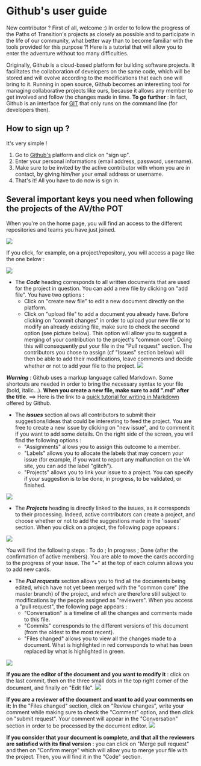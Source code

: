 # Github's user guide

New contributor ? 
First of all, welcome :) 
In order to follow the progress of the Paths of Transition's projects as closely as possible and to participate in the life of our community, what better way than to become familiar with the tools provided for this purpose ?!
Here is a tutorial that will allow you to enter the adventure without too many difficulties. 

Originally, Github is a cloud-based platform for building software projects. It facilitates the collaboration of developers on the same code, which will be stored and will evolve according to the modifications that each one will bring to it. 
Running in open source, Github becomes an interesting tool for managing collaborative projects like ours, because it allows any member to get involved and follow the changes made in time. 
**To go further** : In fact, Github is an interface for [GIT](https://git-scm.com/docs/gittutorial) that only runs on the command line (for developers then).

## How to sign up ?

It's very simple ! 
1. Go to [Github's](https://github.com/) platform and click on "sign up".
2. Enter your personal informations (email address, password, username).
3. Make sure to be invited by the active contributor with whom you are in contact, by giving him/her your email address or username.
4. That's it! All you have to do now is sign in.

## Several important keys you need when following the projects of the AV/the POT

When you're on the home page, you will find an access to the different repositories and teams you have just joined. 

![](https://pad.lescommuns.org/uploads/upload_5813a5b0ea46fa97c5d060746e4ca82e.png)

If you click, for example, on a project/repository, you will access a page like the one below : 

![](https://pad.lescommuns.org/uploads/upload_ff3d1a92a681008c33b14acc432411fe.png)

* The **_Code_** heading corresponds to all written documents that are used for the project in question. You can add a new file by clicking on "add file". You have two options : 
  - Click on "create new file" to edit a new document directly on the platform.
  - Click on "upload file" to add a document you already have.
Before clicking on "commit changes" in order to upload your new file or to modify an already existing file, make sure to check the second option (see picture below). This option will allow you to suggest a merging of your contribution to the project's "common core". Doing this will consequently put your file in the "Pull request" section. The contributors you chose to assign (cf "Issues" section below) will then be able to add their modifications, leave comments and decide whether or not to add your file to the project.
![](https://pad.lescommuns.org/uploads/upload_f45c6389f4044aa9f5c8cc2fe0283a62.png)


**_Warning_** : Github uses a markup language called Markdown. Some shortcuts are needed in order to bring the necessary syntax to your file (bold, italic...). **When you create a new file, make sure to add ".md" after the title**. ==> Here is the link to a [quick tutorial for writing in Markdown ](https://guides.github.com/features/mastering-markdown/) offered by Github.


* The **_issues_** section allows all contributors to submit their suggestions/ideas that could be interesting to feed the project. You are free to create a new issue by clicking on "new issue", and to comment it if you want to add some details. On the right side of the screen, you will find the following options : 
  - "Assignments" allows you to assign this outcome to a member.
  - "Labels" allows you to allocate the labels that may concern your issue (for example, if you want to report any malfunction on the VA site, you can add the label "glitch").
  - "Projects" allows you to link your issue to a project. You can specify if your suggestion is to be done, in progress, to be validated, or finished.

![](https://pad.lescommuns.org/uploads/upload_63d8413d1ff5b43588a16bf3f179013a.png)

 
* The **_Projects_** heading is directly linked to the issues, as it corresponds to their processing. Indeed, active contributors can create a project, and choose whether or not to add the suggestions made in the 'issues' section. When you click on a project, the following page appears : 

![](https://pad.lescommuns.org/uploads/upload_3515d43fadf06ebd5de079c45065f9f3.png)

You will find the following steps : To do ; In progress ; Done (after the confirmation of active members). You are able to move the cards according to the progress of your issue. 
The "+" at the top of each column allows you to add new cards. 

* The **_Pull requests_** section allows you to find all the documents being edited, which have not yet been merged with the "common core" (the master branch) of the project, and which are therefore still subject to modifications by the people assigned as "reviewers". When you access a "pull request", the following page appears : 
  - "Conversation" is a timeline of all the changes and comments made to this file.
  - "Commits" corresponds to the different versions of this document (from the oldest to the most recent). 
  - "Files changed" allows you to view all the changes made to a document. What is highlighted in red corresponds to what has been replaced by what is highlighted in green. 

![](https://pad.lescommuns.org/uploads/upload_e1e31f5ae1dc55c697b698b631e6ded2.png)

**If you are the editor of the document and you want to modify it** : click on the last commit, then on the three small dots in the top right corner of the document, and finally on "Edit file".
![](https://pad.lescommuns.org/uploads/upload_a406622076f20f910c71bc6653ae608f.png)

**If you are a reviewer of the document and want to add your comments on it**: In the "Files changed" section, click on "Review changes", write your comment while making sure to check the "Comment" option, and then click on "submit request". Your comment will appear in the "Conversation" section in order to be processed by the document editor. 
![](https://pad.lescommuns.org/uploads/upload_9a74b6ff89117f64f37c628b55f1410d.png)

**If you consider that your document is complete, and that all the reviewers are satisfied with its final version** : you can click on "Merge pull request" and then on "Confirm merge" which will allow you to merge your file with the project. Then, you will find it in the "Code" section. 
